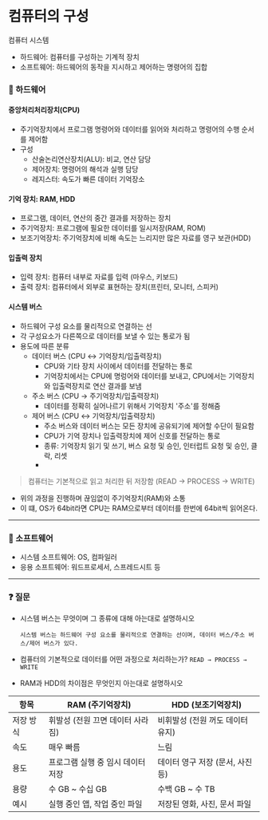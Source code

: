 # 컴퓨터의 구성

컴퓨터 시스템
- 하드웨어: 컴퓨터를 구성하는 기계적 장치
- 소프트웨어: 하드웨어의 동작을 지시하고 제어하는 명령어의 집합


### 📌 하드웨어
#### 중앙처리처리장치(CPU)
  - 주기억장치에서 프로그램 명령어와 데이터를 읽어와 처리하고 명령어의 수행 순서를 제어함
  - 구성
    - 산술논리연산장치(ALU): 비교, 연산 담당
    - 제어장치: 명령어의 해석과 실행 담당
    - 레지스터: 속도가 빠른 데이터 기억장소
#### 기억 장치: RAM, HDD
  - 프로그램, 데이터, 연산의 중간 결과를 저장하는 장치
  - 주기억장치: 프로그램에 필요한 데이터를 일시저장(RAM, ROM)
  - 보조기억장치: 주기억장치에 비해 속도는 느리지만 많은 자료를 영구 보관(HDD)
#### 입출력 장치
  - 입력 장치: 컴퓨터 내부로 자료를 입력 (마우스, 키보드)
  - 출력 장치: 컴퓨터에서 외부로 표현하는 장치(프린터, 모니터, 스피커)
#### 시스템 버스
  - 하드웨어 구성 요소를 물리적으로 연결하는 선
  - 각 구성요소가 다른쪽으로 데이터를 보낼 수 있는 통로가 됨
  - 용도에 따른 분류
    - 데이터 버스 (CPU <-> 기억장치/입출력장치)
      - CPU와 기타 장치 사이에서 데이터를 전달하는 통로
      - 기억장치에서는 CPU에 명렁어와 데이터를 보내고, CPU에서는 기억장치와 입출력장치로 연산 결과를 보냄
    - 주소 버스 (CPU -> 주기억장치/입출력장치)
      - 데이터를 정확히 실어나르기 위해서 기억장치 '주소'를 정해줌
    - 제어 버스 (CPU <-> 기억장치/입출력장치)
      - 주소 버스와 데이터 버스는 모든 장치에 공유되기에 제어할 수단이 필요함
      - CPU가 기억 장치나 입출력장치에 제어 신호를 전달하는 통로
      - 종류: 기억장치 읽기 및 쓰기, 버스 요청 및 승인, 인터럽트 요청 및 승인, 클락, 리셋
      - 
> 컴퓨터는 기본적으로 읽고 처리한 뒤 저장함 (READ -> PROCESS -> WRITE)
* 위의 과정을 진행하며 끊임없이 주기억장치(RAM)와 소통
* 이 떄, OS가 64bit라면 CPU는 RAM으로부터 데이터를 한번에 64bit씩 읽어온다.
---
### 📌 소프트웨어
 - 시스템 소프트웨어: OS, 컴파일러
 - 응용 소프트웨어: 워드프로세서, 스프레드시트 등

---
###  ❓ 질문
- 시스템 버스는 무엇이며 그 종류에 대해 아는대로 설명하시오
  
  `시스템 버스는 하드웨어 구성 요소를 물리적으로 연결하는 선이며,
  데이터 버스/주소 버스/제어 버스가 있다.`
  
- 컴퓨터의 기본적으로 데이터를 어떤 과정으로 처리하는가?
  `READ → PROCESS → WRITE`

- RAM과 HDD의 차이점은 무엇인지 아는대로 설명하시오
  
| 항목       | RAM (주기억장치)                 | HDD  (보조기억장치)                      |
|------------|----------------------------------|------------------------------------|
| 저장 방식  | 휘발성 (전원 끄면 데이터 사라짐)     | 비휘발성 (전원 꺼도 데이터 유지)     |
| 속도       | 매우 빠름                         | 느림                               |
| 용도       | 프로그램 실행 중 임시 데이터 저장     | 데이터 영구 저장 (문서, 사진 등)     |
| 용량       | 수 GB ~ 수십 GB                   | 수백 GB ~ 수 TB                     |
| 예시       | 실행 중인 앱, 작업 중인 파일         | 저장된 영화, 사진, 문서 파일         |

